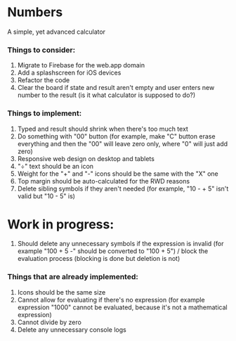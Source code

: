# Numbers
A simple, yet advanced calculator

### Things to consider:
1. Migrate to Firebase for the web.app domain
2. Add a splashscreen for iOS devices
3. Refactor the code
4. Clear the board if state and result aren't empty and user enters new number to the result (is it what calculator is supposed to do?)

### Things to implement:
1. Typed and result should shrink when there's too much text
2. Do something with "00" button (for example, make "C" button erase everything and then the "00" will leave zero only, where "0" will just add zero)
3. Responsive web design on desktop and tablets
4. "÷" text should be an icon
5. Weight for the "+" and "-" icons should be the same with the "X" one
6. Top margin should be auto-calculated for the RWD reasons
7. Delete sibling symbols if they aren't needed (for example, "10 - + 5" isn't valid but "10 - 5" is)

# Work in progress:
1. Should delete any unnecessary symbols if the expression is invalid (for example "100 + 5 -" should be converted to "100 + 5") / block the evaluation process (blocking is done but deletion is not)

### Things that are already implemented:
1. Icons should be the same size
2. Cannot allow for evaluating if there's no expression (for example expression "1000" cannot be evaluated, because it's not a mathematical expression)
3. Cannot divide by zero
4. Delete any unnecessary console logs